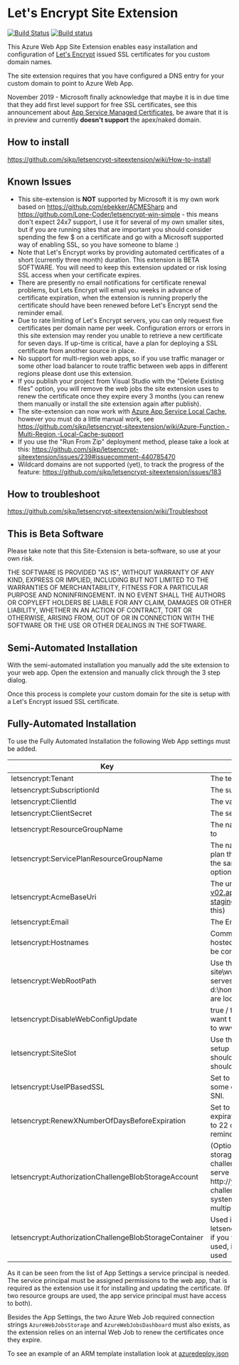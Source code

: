 # Let's Encrypt Site Extension
[![Build Status](https://dev.azure.com/letsencrypt/letsencrypt/_apis/build/status/letsencrypt-siteextension.core)](https://dev.azure.com/letsencrypt/letsencrypt/_build/latest?definitionId=1) [![Build status](https://dockerbuildbadges.quelltext.eu/status.svg?organization=sjkp&repository=letsencrypt-azure)](https://hub.docker.com/r/sjkp/letsencrypt-azure/)

This Azure Web App Site Extension enables easy installation and configuration of [Let's Encrypt](https://letsencrypt.org/) issued SSL certificates for you custom domain names. 

The site extension requires that you have configured a DNS entry for your custom domain to point to Azure Web App. 

November 2019 - Microsoft finally acknowledge that maybe it is in due time that they add first level support for free SSL certificates, see this announcement about [App Service Managed Certificates](https://azure.microsoft.com/en-us/updates/secure-your-custom-domains-at-no-cost-with-app-service-managed-certificates-preview/), be aware that it is in preview and currently **doesn't support** the apex/naked domain. 

## How to install
https://github.com/sjkp/letsencrypt-siteextension/wiki/How-to-install

## Known Issues
* This site-extension is **NOT** supported by Microsoft it is my own work based on https://github.com/ebekker/ACMESharp and https://github.com/Lone-Coder/letsencrypt-win-simple - this means don't expect 24x7 support, I use it for several of my own smaller sites, but if you are running sites that are important you should consider spending the few $ on a certificate and go with a Microsoft supported way of enabling SSL, so you have someone to blame :) 
* Note that Let's Encrypt works by providing automated certificates of a short (currently three month) duration. This extension is BETA SOFTWARE. You will need to keep this extension updated or risk losing SSL access when your certificate expires.
* There are presently no email notifications for certificate renewal problems, but Lets Encrypt will email you weeks in advance of certificate expiration, when the extension is running properly the certificate should have been renewed before Let's Encrypt send the reminder email.
* Due to rate limiting of Let's Encrypt servers, you can only request five certificates per domain name per week. Configuration errors or errors in this site extension may render you unable to retrieve a new certificate for seven days. If up-time is critical, have a plan for deploying a SSL certificate from another source in place.
* No support for multi-region web apps, so if you use traffic manager or some other load balancer to route traffic between web apps in different regions please dont use this extension. 
* If you publish your project from Visual Studio with the "Delete Existing files" option, you will remove the web jobs the site extension uses to renew the certificate once they expire every 3 months (you can renew them manually or install the site extension again after publish). 
* The site-extension can now work with [Azure App Service Local Cache](https://azure.microsoft.com/en-us/documentation/articles/app-service-local-cache/), however you must do a little manual work, see https://github.com/sjkp/letsencrypt-siteextension/wiki/Azure-Function,-Multi-Region,-Local-Cache-support
* If you use the "Run From Zip" deployment method, please take a look at this: https://github.com/sjkp/letsencrypt-siteextension/issues/239#issuecomment-440785470 
* Wildcard domains are not supported (yet), to track the progress of the feature: https://github.com/sjkp/letsencrypt-siteextension/issues/183

## How to troubleshoot
https://github.com/sjkp/letsencrypt-siteextension/wiki/Troubleshoot

## This is Beta Software
Please take note that this Site-Extension is beta-software, so use at your own risk.

THE SOFTWARE IS PROVIDED "AS IS", WITHOUT WARRANTY OF ANY KIND, EXPRESS OR IMPLIED, INCLUDING BUT NOT LIMITED TO THE WARRANTIES OF MERCHANTABILITY, FITNESS FOR A PARTICULAR PURPOSE AND NONINFRINGEMENT. IN NO EVENT SHALL THE AUTHORS OR COPYLEFT HOLDERS BE LIABLE FOR ANY CLAIM, DAMAGES OR OTHER LIABILITY, WHETHER IN AN ACTION OF CONTRACT, TORT OR OTHERWISE, ARISING FROM, OUT OF OR IN CONNECTION WITH THE SOFTWARE OR THE USE OR OTHER DEALINGS IN THE SOFTWARE.

## Semi-Automated Installation
With the semi-automated installation you manually add the site extension to your web app. Open the extension and manually click through the 3 step dialog. 

Once this process is complete your custom domain for the site is setup with a Let's Encrypt issued SSL certificate. 

## Fully-Automated Installation
To use the Fully Automated Installation the following Web App settings must be added. 

| Key |	Value
|-----| ----
| letsencrypt:Tenant |	The tenant name e.g. myazuretenant.onmicrosoft.com
| letsencrypt:SubscriptionId |	The subscription id
| letsencrypt:ClientId	| The value of the clientid of the service principal
| letsencrypt:ClientSecret	| The secret for the service principal
| letsencrypt:ResourceGroupName |	The name of the resource group this web app belongs to
| letsencrypt:ServicePlanResourceGroupName |	The name of the resource group with the app service plan that hosts the web app, if the app service plan is in the same plan as the web app, then this property is optional. 
| letsencrypt:AcmeBaseUri |	The url to Let's Encrypt servers e.g. https://acme-v02.api.letsencrypt.org/directory or https://acme-staging-v02.api.letsencrypt.org/directory (defaults to this)
| letsencrypt:Email	| The Email used for registering with Let's Encrypt
| letsencrypt:Hostnames |	Comma separated list of custom hostnames (externally hosted setup with CNames), that should automatically be configured for the site.
| letsencrypt:WebRootPath | Use this setting, if you are not serving the website from site\wwwroot, then you can specify the other folder that serves your website here - should be in the format d:\home\site\wwwroot\public or where ever your files are located on the web server. 
| letsencrypt:DisableWebConfigUpdate | true / false, defaults to false, set this to true if you don't want the site extension to write the default webconfig to wwwroot\.well-known\acme-challenge
| letsencrypt:SiteSlot | Use this setting if you want to use the extension to setup SSL certificate for deployment slots, the value should be the name of the slot (and the extension should be installed in that slots kudu portal)
| letsencrypt:UseIPBasedSSL | Set to true if you want to use IP Based SSL (required by some older clients). Defaults to false, which results in SNI. 
| letsencrypt:RenewXNumberOfDaysBeforeExpiration | Set to an integer defining the number of days before expiration the certificates should be renewed. Defaults to 22 days before expiration, as letencrypt sends reminder emails 20 days before
| letsencrypt:AuthorizationChallengeBlobStorageAccount | (Optional) Set this setting to the connection string of a storage account, if you want to persist the http challenge file to an external azure blob storage, and serve it yourself when let's encrypt request it from the http://yourdomain/.well-known/acme-challenge/{filename} path. (Can be used when local file system cache is enabled or the web app is deployed to multiple region behind traffic manager etc.)
| letsencrypt:AuthorizationChallengeBlobStorageContainer | Used in conjuction with letsencrypt:AuthorizationChallengeBlobStorageAccount if you want to specify the name of the container that is used, if not specified then letsencrypt-siteextension is used

As it can be seen from the list of App Settings a service principal is needed. The service principal must be assigned permissions to the web app, that is required as the extension use it for installing and updating the certificate. (If two resource groups are used, the app service principal must have access to both). 

Besides the App Settings, the two Azure Web Job required connection strings ```AzureWebJobsStorage``` and ```AzureWebJobsDashboard``` must also exists, as the extension relies on an internal Web Job to renew the certificates once they expire. 

To see an example of an ARM template installation look at [azuredeploy.json](LetsEncrypt.ResourceGroup/Templates/azuredeploy.json)
